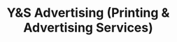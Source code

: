 ---
title: "Y&S Advertising (Printing & Advertising Services)"
url: /karachi/yands-advertising-printing-and-advertising-services/
shop: copyshop
---